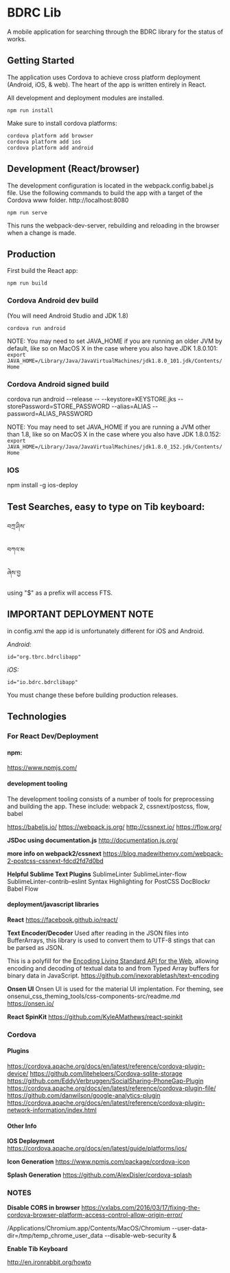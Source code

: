 # BDRC Lib 

A mobile application for searching through the BDRC library for the status of works.

## Getting Started

The application uses Cordova to achieve cross platform deployment (Android, iOS, & web). The heart of the app is written entirely in React.

All development and deployment modules are installed. 
```
npm run install 
```

Make sure to install cordova platforms:

```
cordova platform add browser
cordova platform add ios
cordova platform add android
```


## Development (React/browser)

The development configuration is located in the webpack.config.babel.js file. Use the following commands to build the app
with a target of the Cordova www folder. http://localhost:8080

```
npm run serve
```

This runs the webpack-dev-server, rebuilding and reloading in the browser when a change is made.

## Production

First build the React app:

```
npm run build
```

### Cordova Android dev build

(You will need Android Studio and JDK 1.8)

```
cordova run android
```

NOTE: You may need to set JAVA_HOME if you are running an older JVM by default, like so on MacOS X in the case where you also have JDK 1.8.0.101:
```export JAVA_HOME=/Library/Java/JavaVirtualMachines/jdk1.8.0_101.jdk/Contents/Home```

### Cordova Android signed build

cordova run android --release -- --keystore=KEYSTORE.jks --storePassword=STORE_PASSWORD --alias=ALIAS --password=ALIAS_PASSWORD

NOTE: You may need to set JAVA_HOME if you are running a JVM other than 1.8, like so on MacOS X in the case where you also have JDK 1.8.0.152:
```export JAVA_HOME=/Library/Java/JavaVirtualMachines/jdk1.8.0_152.jdk/Contents/Home```


### IOS

npm install -g ios-deploy


## Test Searches, easy to type on Tib keyboard:

བཀྲ་ཤིས་

བཀའ་མ

ཞེས་བྱ

using "$" as a prefix will access FTS.


## IMPORTANT DEPLOYMENT NOTE

in config.xml the app id is unfortunately different for iOS and Android.

_Android:_

```id="org.tbrc.bdrclibapp" ```

_iOS:_

```id="io.bdrc.bdrclibapp" ```


You must change these before building production releases.



## Technologies

### For React Dev/Deployment

#### npm:
https://www.npmjs.com/

#### development tooling
The development tooling consists of a number of tools for preprocessing and building
the app. These include: webpack 2, cssnext/postcss, flow, babel

https://babeljs.io/
https://webpack.js.org/
http://cssnext.io/
https://flow.org/

__JSDoc using documentation.js__
http://documentation.js.org/

__more info on webpack2/cssnext__
https://blog.madewithenvy.com/webpack-2-postcss-cssnext-fdcd2fd7d0bd

__Helpful Sublime Text Plugins__
SublimeLinter
SublimeLinter-flow
SublimeLinter-contrib-eslint
Syntax Highlighting for PostCSS
DocBlockr
Babel
Flow


#### deployment/javascript libraries

__React__
https://facebook.github.io/react/

__Text Encoder/Decoder__
Used after reading in the JSON files into BufferArrays, this library is used to convert them to UTF-8 stings that can be parsed as JSON.

This is a polyfill for the [Encoding Living Standard API for the Web](https://encoding.spec.whatwg.org/), allowing encoding and decoding of textual data to and from Typed Array buffers for binary data in JavaScript.
https://github.com/inexorabletash/text-encoding

__Onsen UI__
Onsen UI is used for the material UI implentation.  For theming, see onsenui_css_theming_tools/css-components-src/readme.md 
https://onsen.io/


__React SpinKit__
https://github.com/KyleAMathews/react-spinkit




### Cordova

#### Plugins

https://cordova.apache.org/docs/en/latest/reference/cordova-plugin-device/
https://github.com/litehelpers/Cordova-sqlite-storage
https://github.com/EddyVerbruggen/SocialSharing-PhoneGap-Plugin
https://cordova.apache.org/docs/en/latest/reference/cordova-plugin-file/
https://github.com/danwilson/google-analytics-plugin
https://cordova.apache.org/docs/en/latest/reference/cordova-plugin-network-information/index.html

#### Other Info

__IOS Deployment__
https://cordova.apache.org/docs/en/latest/guide/platforms/ios/

__Icon Generation__
https://www.npmjs.com/package/cordova-icon

__Splash Generation__
https://github.com/AlexDisler/cordova-splash


### NOTES
__Disable CORS in browser__
https://vxlabs.com/2016/03/17/fixing-the-cordova-browser-platform-access-control-allow-origin-error/

/Applications/Chromium.app/Contents/MacOS/Chromium --user-data-dir=/tmp/temp_chrome_user_data --disable-web-security &

__Enable Tib Keyboard__

http://en.ironrabbit.org/howto


